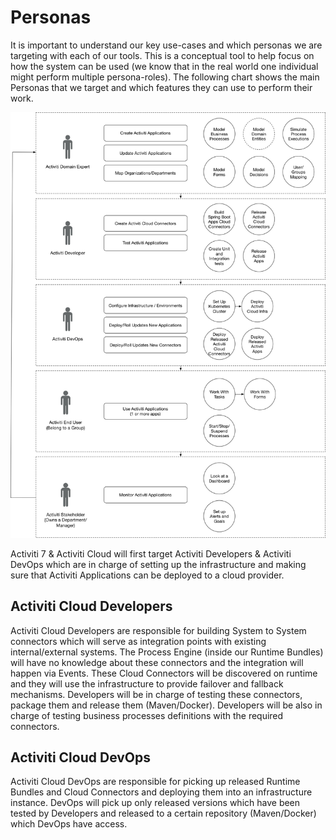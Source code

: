# Personas

It is important to understand our key use-cases and which personas we are targeting with each of our tools. This is a conceptual tool to help focus on how the system can be used (we know that in the real world one individual might perform multiple persona-roles). The following chart shows the main Personas that we target and which features they can use to perform their work.

![](/assets/Activiti-Cloud-Personas.png)

Activiti 7 & Activiti Cloud will first target Activiti Developers & Activiti DevOps which are in charge of setting up the infrastructure and making sure that Activiti Applications can be deployed to a cloud provider.

## Activiti Cloud Developers
Activiti Cloud Developers are responsible for building System to System connectors which will serve as integration points with existing internal/external systems.
The Process Engine (inside our Runtime Bundles) will have no knowledge about these connectors and the integration will happen via Events. These Cloud Connectors will be discovered on runtime and they will use the infrastructure to provide failover and fallback mechanisms. Developers will be in charge of testing these connectors, package them and release them (Maven/Docker). Developers will be also in charge of testing business processes definitions with the required connectors.

## Activiti Cloud DevOps
Activiti Cloud DevOps are responsible for picking up released Runtime Bundles and Cloud Connectors and deploying them into an infrastructure instance.
DevOps will pick up only released versions which have been tested by Developers and released to a certain repository (Maven/Docker) which DevOps have access.
